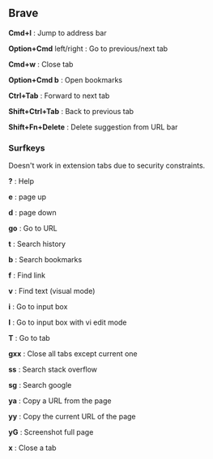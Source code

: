 ## Brave

**Cmd+l**
: Jump to address bar

**Option+Cmd** left/right
: Go to previous/next tab

**Cmd+w**
: Close tab

**Option+Cmd b**
: Open bookmarks

**Ctrl+Tab**
: Forward to next tab

**Shift+Ctrl+Tab**
: Back to previous tab

**Shift+Fn+Delete**
: Delete suggestion from URL bar

### Surfkeys

Doesn't work in extension tabs due to security constraints.

**?**
: Help

**e**
: page up 

**d**
: page down

**go**
: Go to URL

**t**
: Search history

**b**
: Search bookmarks

**f**
: Find link

**v**
: Find text (visual mode)

**i**
: Go to input box

**I**
: Go to input box with vi edit mode

**T**
: Go to tab

**gxx**
: Close all tabs except current one 

**ss**
: Search stack overflow

**sg**
: Search google

**ya**
: Copy a URL from the page

**yy**
: Copy the current URL of the page

**yG**
: Screenshot full page

**x**
: Close a tab

